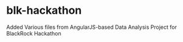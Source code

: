 # blk-hackathon
Added Various files from AngularJS-based Data Analysis Project for BlackRock Hackathon
